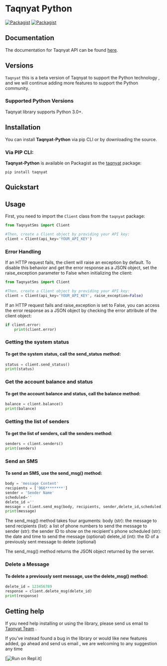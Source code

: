 # Taqnyat Python

[![Packagist](https://img.shields.io/badge/Python-v1.0.0-blue)](https://pypi.org/project/Taqnyat/)
[![Packagist](https://img.shields.io/badge/Download-12.4KB-Green)](https://pypi.org/project/Taqnyat/)

## Documentation

The documentation for Taqnyat API can be found [here][apidocs].

## Versions

`Taqnyat` this is a beta version of Taqnyat to support the Python technology , and we will continue adding more features to support the Python community.
### Supported Python Versions

Taqnyat library supports Python 3.0+.

## Installation

You can install **Taqnyat-Python** via pip CLI or by downloading the source.

### Via PIP CLI:

**Taqnyat-Python** is available on Packagist as the
[taqnyat]([![Packagist](https://img.shields.io/badge/repl-White)](https://pypi.org/project/Taqnyat/)
) package:

```
pip install taqnyat
```

## Quickstart
## Usage

First, you need to import the `Client` class from the `taqnyat` package:

```python
from TaqnyatSms import Client

#Then, create a Client object by providing your API key:
client = Client(api_key='YOUR_API_KEY')

```

### Error Handling
If an HTTP request fails, the client will raise an exception by default. To disable this behavior and get the error response as a JSON object, set the raise_exception parameter to False when initializing the client:
```python
from TaqnyatSms import Client

#Then, create a Client object by providing your API key:
client = Client(api_key='YOUR_API_KEY', raise_exception=False)

```
If an HTTP request fails and raise_exception is set to False, you can access the error response as a JSON object by checking the error attribute of the client object:

```python
if client.error:
    print(client.error)
```

### Getting the system status
#### To get the system status, call the send_status method:
```Python
status = client.send_status()
print(status)

```

### Get the account balance and status
#### To get the account balance and status, call the balance method:
```Python
balance = client.balance()
print(balance)

```

### Getting the list of senders
#### To get the list of senders, call the senders method:
```Python
senders = client.senders()
print(senders)

```

### Send an SMS
#### To send an SMS, use the send_msg() method:
```Python
body = 'message Content'
recipients = ['966********']
sender = 'Sender Name'
scheduled=''
delete_id =''
message = client.send_msg(body, recipients, sender,delete_id,scheduled)
print(message)

```
The send_msg() method takes four arguments:
    body (str): the message to send
    recipients (list): a list of phone numbers to send the message to
    sender (str): the sender ID to show on the recipient's phone
    scheduled (str): the date and time to send the message (optional)
    delete_id (int): the ID of a previously sent message to delete (optional)

The send_msg() method returns the JSON object returned by the server.

### Delete a Message
#### To delete a previously sent message, use the delete_msg() method:
```Python
delete_id = 123456789
response = client.delete_msg(delete_id)
print(response)

```


## Getting help

If you need help installing or using the library, please send us email to [Taqnyat Team](mailto:dev@taqnyat.sa) .

If you've instead found a bug in the library or would like new features added, go ahead and send us email , we are welcoming to any suggestion any time

[apidocs]: http://taqnyat.sa/documentation
[libdocs]: https://github.com/taqnyat/python/README.md

[![Run on Repl.it](https://repl.it/badge/github/taqnyat/python)]
